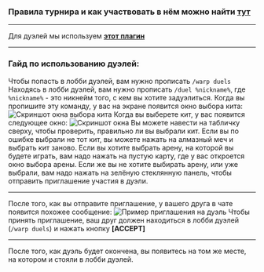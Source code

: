 ### Правила турнира и как участвовать в нём можно найти **[тут](https://github.com/danklandclub/ws-api/blob/master/tournament.md)**
***
Для дуэлей мы используем **[этот плагин](https://www.spigotmc.org/resources/duels.20171)**
***
### Гайд по использованию дуэлей:
Чтобы попасть в лобби дуэлей, вам нужно прописать `/warp duels`
Находясь в лобби дуэлей, вам нужно прописать `/duel %nickname%`, где `%nickname%` - это никнейм того, с кем вы хотите задуэлиться.
Когда вы пропишите эту команду, у вас на экране появится окно выбора кита:
![Скриншот окна выбора кита](https://i.imgur.com/cmpm4Ok.png)
Когда вы выберете кит, у вас появится следующее окно:
![Скриншот окна](https://i.imgur.com/N51tinu.png)
Вы можете навести на табличку сверху, чтобы проверить, правильно ли вы выбрали кит. Если вы по ошибке выбрали не тот кит, вы можете нажать на алмазный меч и выбрать кит заново. Если вы хотите выбрать арену, на которой вы будете играть, вам надо нажать на пустую карту, где у вас откроется окно выбора арены.
Если же вы не хотите выбирать арену, или уже выбрали, вам надо нажать на зелёную стеклянную панель, чтобы отправить приглашение участия в дуэли.
***
После того, как вы отправите приглашение, у вашего друга в чате появится похожее сообщение:
![Пример приглашения на дуэль](https://i.imgur.com/8ldR3P2.png)
Чтобы принять приглашение, ваш друг должен находиться в лобби дуэлей (`/warp duels`) и нажать кнопку **[ACCEPT]**
***
После того, как дуэль будет окончена, вы появитесь на том же месте, на котором и стояли в лобби дуэлей.
